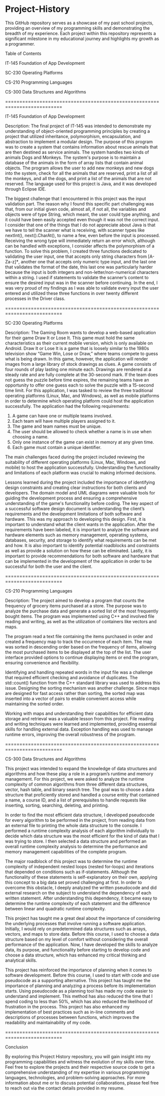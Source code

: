 # Project-History

This GitHub repository serves as a showcase of my past school projects, providing an overview of my programming skills and demonstrating the breadth of my experience. Each project within this repository represents a significant milestone in my educational journey and highlights my growth as a programmer.

Table of Contents

IT-145 Foundation of App Development

SC-230 Operating Platforms

CS-210 Programming Languages

CS-300 Data Structures and Algorithms

==========================================================================

IT-145 Foundation of App Development

Description: The final project of IT-145 was intended to demonstrate my understanding of object-oriented programming principles by creating a project that utilized inheritance, polymorphism, encapsulation, and abstraction to implement a modular design. The purpose of this program was to create a system that contains information about rescue animals that are then destined as service animals. The system handles two kinds of animals Dogs and Monkeys. The system's purpose is to maintain a database of the animals in the form of array lists that contain animal objects. The program allows the user to add new monkeys and new dogs into the system, check for all the animals that are reserved, print a list of all the monkeys, and all the dogs, and print a list of the animals that are not reserved. The language used for this project is Java, and it was developed through Eclipse IDE.

The biggest challenge that I encountered in this project was the input validation part. The reason why I found this specific part challenging was that, from our initial given code, almost all, if not all, the variables and objects were of type String, which meant, the user could type anything, and it could have been easily accepted even though it was not the correct input. I consider that one of the things that I do not appreciate about Java is that we have to tell the scanner what is receiving, with scanner types like nextInt(), next().CharAt(), to name a few, even before the input is processed. Receiving the wrong type will immediately return an error which, although can be handled with exceptions, I consider affects the polymorphism of a function. To solve this problem, I created three functions dedicated to validating the user input, one that accepts only string characters from [A-Za-z]*, another one that accepts only numeric type input, and the last one that validates the format of the date, this last one was particularly harder because the input is both integers and non-letter/non-numerical characters within a string. I used if statements to validate the scanner’s content to ensure the desired input was in the scanner before continuing. In the end, I was very proud of my findings as I was able to validate every input the user entered and utilized these three functions in over twenty different processes in the Driver class.

==========================================================================

SC-230 Operating Platforms

Description: The Gaming Room wants to develop a web-based application for their game Draw It or Lose It. This game must hold the same characteristics as their current mobile version, which is only available on Android.
Draw It or Lose It is a game that is loosely similar to the 1980s television show “Game Win, Lose or Draw,” where teams compete to guess what is being drawn. In this game, however, the application will render images from a large library of stock drawings as clues. A game consists of four rounds of play lasting one minute each. Drawings are rendered at a steady rate and are fully complete at the 30-second mark. If the team does not guess the puzzle before time expires, the remaining teams have an opportunity to offer one guess each to solve the puzzle with a 15-second time limit.
For this application, I was tasked to review the three traditional operating platforms (Linux, Mac, and Windows), as well as mobile platforms in order to determine which operating platform could host the application successfully.
The application had the following requirements:
  1.	A game can have one or multiple teams involved.
  2.	Each team will have multiple players assigned to it.
  3.	The game and team names must be unique.
  4.	The user should be allowed to check whether a name is in use when choosing a name.
  5.	Only one instance of the game can exist in memory at any given time.
  6.	Each game must contain a unique identifier.


The main challenges faced during the project included reviewing the suitability of different operating platforms (Linux, Mac, Windows, and mobile) to host the application successfully. Understanding the functionality and limitations of each platform was crucial to making informed decisions.

Lessons learned during the project included the importance of identifying design constraints and creating clear instructions for both clients and developers. The domain model and UML diagrams were valuable tools for guiding the development process and ensuring a comprehensive understanding of the game's functionality before coding. The key aspect of a successful software design document is understanding the client’s requirements and the development limitations of both software and hardware. This was my approach to developing this design. First, it is important to understand what the client wants in the application. After the requirements have been labeled, it is important to analyze the software and hardware elements such as memory management, operating systems, databases, security, and storage to identify what requirements can be met and how. It is also important to identify potential roadblocks and constraints as well as provide a solution on how these can be eliminated. Lastly, it is important to provide recommendations for both software and hardware that can be implemented in the development of the application in order to be successful for both the user and the client.

==========================================================================

CS-210 Programming Languages

Description: The project aimed to develop a program that counts the frequency of grocery items purchased at a store. The purpose was to analyze the purchase data and generate a sorted list of the most frequently bought items. The program was implemented using C++ and involved file reading and writing, as well as the utilization of containers like vectors and maps.

The program read a text file containing the items purchased in order and created a frequency map to track the occurrence of each item. The map was sorted in descending order based on the frequency of items, allowing the most purchased items to be displayed at the top of the list. The user interface provided options to continue displaying items or end the program, ensuring convenience and flexibility.

Identifying and handling repeated words in the input file was a challenge that required efficient checking and avoidance of duplicates. The std::count() function from the C++ standard library was used to address this issue. Designing the sorting mechanism was another challenge. Since maps are designed for fast access rather than sorting, the sorted map was inserted into a vector of pairs to enable convenient access while maintaining the sorted order.

Working with maps and understanding their capabilities for efficient data storage and retrieval was a valuable lesson from this project. File reading and writing techniques were learned and implemented, providing essential skills for handling external data. Exception handling was used to manage runtime errors, improving the overall robustness of the program.

==========================================================================

CS-300 Data Structures and Algorithms

This project was intended to expand the knowledge of data structures and algorithms and how these play a role in a program’s runtime and memory management. For this project, we were asked to analyze the runtime complexity of common algorithms from three different data structures, vector, hash table, and binary search tree. The goal was to choose a data structure that proficiently stored and handled a course entity that contained a name, a course ID, and a list of prerequisites to handle requests like inserting, sorting, searching, deleting, and printing.

In order to find the most efficient data structure, I developed pseudocode for every algorithm to be performed in the project, from reading data from an external file to printing the whole data structure to the console. I performed a runtime complexity analysis of each algorithm individually to decide which data structure was the most efficient for the kind of data that I was trying to store. I then selected a data structure and performed an overall runtime complexity analysis to determine the performance and memory management capabilities of the complete program.

The major roadblock of this project was to determine the runtime complexity of independent nested loops (nested for-loops) and iterations that depended on conditions such as if-statements. Although the functionality of these statements is self-explanatory on their own, applying this concept to a big data set proved challenging at first. In order to overcome this obstacle, I deeply analyzed the written pseudocode and did external research on the subject to understand the dependency of each written statement. After understanding this dependency, it became easy to determine the runtime complexity of each statement and the difference between linear and quadratic runtime complexity.

This project has taught me a great deal about the importance of considering the underlying processes that involve running a software application. Initially, I would rely on predetermined data structures such as arrays, vectors, and maps to store data. Before this course, I used to choose a data structure based on my level of comfort without considering the overall performance of the application. Now, I have developed the skills to analyze data, its purpose, and functionality before starting to develop code and choose a data structure, which has enhanced my critical thinking and analytical skills.

This project has reinforced the importance of planning when it comes to software development. Before this course, I used to start with code and use pseudocode as a supporting alternative. This project has taught me the importance of planning and analyzing a process before its implementation starts. Using pseudocode as a planning tool has made my code easier to understand and implement. This method has also reduced the time that I spend coding to less than 50%, which has also reduced the likelihood of frustration in the process. This project has also enhanced my implementation of best practices such as in-line comments and descriptions of processes between functions, which improves the readability and maintainability of my code.


==========================================================================

Conclusion

By exploring this Project History repository, you will gain insight into my programming capabilities and witness the evolution of my skills over time. Feel free to explore the projects and their respective source code to get a comprehensive understanding of my expertise in various programming languages, technologies, and problem-solving approaches.
For more information about me or to discuss potential collaborations, please feel free to reach out via the contact details provided in my resume.
